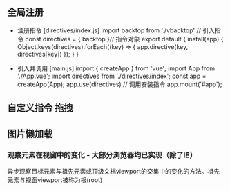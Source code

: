 ## 全局注册
- 注册指令 [directives/index.js]
import backtop from './vbacktop' // 引入指令
const directives = { backtop }// 指令对象
export default {
    install(app) {
      Object.keys(directives).forEach((key) => {
        app.directive(key, directives[key])
      });
    }
}

- 引入并调用 [main.js]
import { createApp } from 'vue';
import App from './App.vue';
import directives from './directives/index';
const app = createApp(App);
app.use(directives) // 调用安装指令
app.mount('#app');

## 自定义指令 拖拽
<script setup lang='ts'>
import { Directive } from "vue";
const vMove:Directive = {
    mounted(el: HTMLElement){
        let moveEl = el.firstElementChild as HTMLElement;
        const mouseDown = (e: MouseEvent) => {
            console.log(e.clientX, e.clientY, "-----起始", el.offsetLeft);
            //鼠标点击物体那一刻相对于物体左侧边框的距离=点击时的位置相对于浏览器最左边的距离-物体左边框相对于浏览器最左边的距离
            let X = e.clientX - el.offsetLeft;
            let Y = e.clientY - el.offsetTop;
            const move = (e: MouseEvent) => {
                el.style.left = e.clientX - X + "px";
                el.style.top = e.clientY - Y + "px";
                console.log(e.clientX, e.clientY, "---改变");
                // Todo 边界条件
            };
            //2.监听鼠标移动 移动el
            document.addEventListener("mousemove", move);
            //3.监听鼠标抬起 移除事件
            document.addEventListener("mouseup", () => {
                document.removeEventListener("mousemove", move);
            });
        };
        //1.监听鼠标按下
        moveEl.addEventListener("mousedown", mouseDown);
    }
}
</script>

## 图片懒加载
<template>
    <div>
        <div v-for="item in arr">
            <img height="500" :data-index="item" v-lazy="item" width="360" alt="">
        </div>
    </div>
</template>

<script setup lang='ts'>
import { ref, reactive } from 'vue'
import type { Directive } from 'vue'
const images: Record<string, { default: string }> = import.meta.globEager('./assets/images/*.*')
let arr = Object.values(images).map(v => v.default)

let vLazy: Directive<HTMLImageElement, string> = async (el, binding) => {
    // 默认图片
    let url = await import('./assets/vue.svg')
    el.src = url.default;
    let observer = new IntersectionObserver((entries) => {
        console.log(entries[0], el)
        if (entries[0].intersectionRatio > 0 && entries[0].isIntersecting) {
            setTimeout(() => {
                el.src = binding.value;
                //2.停止观察某个元素
                observer.unobserve(el)
            }, 2000)
        }
    })
    //1.开始观察元素
    observer.observe(el)
    // 3.关闭观察器
    // observer.disconnect();
}
</script>

### 观察元素在视窗中的变化 - 大部分浏览器均已实现（除了IE）
异步观察目标元素与祖先元素或顶级文档viewport的交集中的变化的方法。祖先元素与视窗viewport被称为根(root)
<script>
// 接收两个参数 callback  option
var io = new IntersectionObserver((entries)=>{entries[0]}, options);
// callback为回调函数，当交叉状态改变时会触发，返回一个entries数组，每个成员都是一个IntersectionObserverEntry对象。观察了几个对象，这个数组就会有几个

//IntersectionObserverEntry对象
{
  time: 3893.92,
  rootBounds: ClientRect {
    bottom: 920,
    height: 1024,
    left: 0,
    right: 1024,
    top: 0,
    width: 920
  },
  boundingClientRect: ClientRect {},
  intersectionRect: ClientRect {},
  intersectionRatio: 0.54, //<= 0目标在视野外 、>0目标在视野内
  target: element
}
// 使用
io.observe(document.getElementById('example1'));
io.observe(document.getElementById('example2'));// 开始观察(可观察多个元素)
io.unobserve(element);// 停止观察某个元素
io.disconnect();// 关闭观察器
</script>